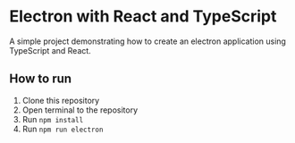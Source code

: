# Electron with React and TypeScript

A simple project demonstrating how to create an electron application using TypeScript and React.

## How to run

1. Clone this repository
2. Open terminal to the repository
3. Run `npm install`
4. Run `npm run electron`
